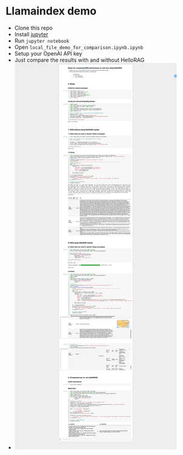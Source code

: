 # Llamaindex demo
* Clone this repo
* Install [jupyter](https://jupyter.org/install)
* Run `jupyter notebook`
* Open `local_file_demo_for_comparison.ipynb.ipynb`
* Setup your OpenAI API key
* Just compare the results with and without HelloRAG
* ![Snapshot](HelloRAG_jupyter_sanpshot.png)